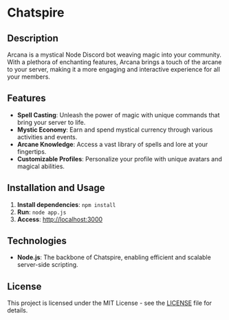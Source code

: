 # Chatspire

## Description

Arcana is a mystical Node Discord bot weaving magic into your community. With a plethora of enchanting features, Arcana brings a touch of the arcane to your server, making it a more engaging and interactive experience for all your members.

## Features

- **Spell Casting**: Unleash the power of magic with unique commands that bring your server to life.
- **Mystic Economy**: Earn and spend mystical currency through various activities and events.
- **Arcane Knowledge**: Access a vast library of spells and lore at your fingertips.
- **Customizable Profiles**: Personalize your profile with unique avatars and magical abilities.

## Installation and Usage

1. **Install dependencies**: `npm install`
2. **Run**: `node app.js`
3. **Access**: [http://localhost:3000](http://localhost:3000)

## Technologies

- **Node.js**: The backbone of Chatspire, enabling efficient and scalable server-side scripting.

## License

This project is licensed under the MIT License - see the [LICENSE](https://github.com/manik765444-ai/chatspire/blob/main/LICENSE) file for details.